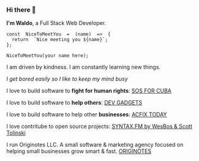 ### Hi there 👋

**I'm Waldo**, a Full Stack Web Developer.

    const  NiceToMeetYou  =  (name)  =>  {
      return  `Nice meeting you ${name}`;
    };

    NiceToMeetYou(your name here);

I am driven by kindness. I am constantly learning new things.

_I get bored easily so I like to keep my mind busy_

I love to build software to **fight for human rights**:
[SOS FOR CUBA](https://www.sosforcuba.com)

I love to build software to **help others**:
[DEV GADGETS](https://www.devgadgets.io/)

I love to build software to help other **businesses**:
[ACFIX TODAY](https://acfix.today/)

I love contritube to open source projects:
[SYNTAX.FM by WesBos & Scott Tolinski](https://github.com/wesbos/Syntax/issues/449)

I run Originotes LLC. A small software & marketing agency focused on helping small businesses grow smart & fast.
[ORIGINOTES](https://www.originotes.com)
